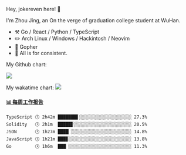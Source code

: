 Hey, jokereven here! 👋

I'm Zhou Jing, an On the verge of graduation college student at WuHan.

-   :hammer_and_pick: Go / React / Python / TypeScript
-   :pencil2: Arch Linux / Windows / Hackintosh / Neovim
-   :seedling: Gopher
-   :thought_balloon: All is for consistent.

My Github chart:

![](https://ghchart.rshah.org/JonnieWayy)

My wakatime chart:
![](https://wakatime.com/share/@jokereven/1679dc82-4bf9-4b63-9203-390d608503de.png)

<!-- waka-box start -->
#### <a href="https://gist.github.com/9f8118785e2d128d746db5f61b0e0a2a" target="_blank">📊 每周工作报告</a>
```text
TypeScript 🕓 2h42m ███████▋░░░░░░░░░░░░░░░░░░░░ 27.3%
Solidity   🕓 2h1m  █████▋░░░░░░░░░░░░░░░░░░░░░░ 20.5%
JSON       🕓 1h27m ████▏░░░░░░░░░░░░░░░░░░░░░░░ 14.8%
JavaScript 🕓 1h21m ███▊░░░░░░░░░░░░░░░░░░░░░░░░ 13.8%
Go         🕓 1h6m  ███▏░░░░░░░░░░░░░░░░░░░░░░░░ 11.3%
```
<!-- Powered by https://github.com/journey-ad/waka-box-go . -->
<!-- waka-box end -->
